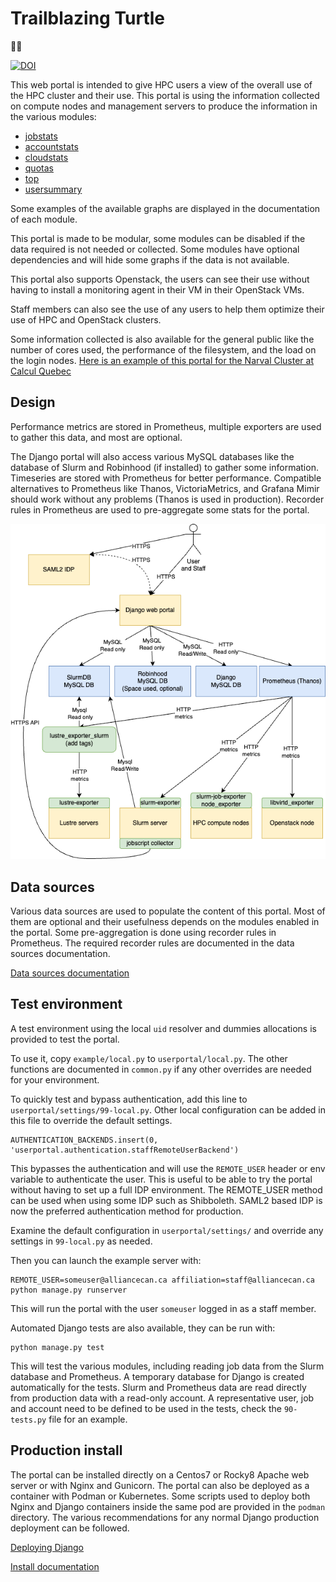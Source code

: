 # Trailblazing Turtle
🐢🚀

[![DOI](https://zenodo.org/badge/549763009.svg)](https://zenodo.org/badge/latestdoi/549763009)

This web portal is intended to give HPC users a view of the overall use of the HPC cluster and their use. This portal is using the information collected on compute nodes and management servers to produce the information in the various modules:

* [jobstats](docs/jobstats.md)
* [accountstats](docs/accountstats.md)
* [cloudstats](docs/cloudstats.md)
* [quotas](docs/quotas.md)
* [top](docs/top.md)
* [usersummary](docs/usersummary.md)

Some examples of the available graphs are displayed in the documentation of each module. 

This portal is made to be modular, some modules can be disabled if the data required is not needed or collected. Some modules have optional dependencies and will hide some graphs if the data is not available.

This portal also supports Openstack, the users can see their use without having to install a monitoring agent in their VM in their OpenStack VMs.

Staff members can also see the use of any users to help them optimize their use of HPC and OpenStack clusters.

Some information collected is also available for the general public like the number of cores used, the performance of the filesystem, and the load on the login nodes.
[Here is an example of this portal for the Narval Cluster at Calcul Quebec](https://portail.narval.calculquebec.ca/)

## Design
Performance metrics are stored in Prometheus, multiple exporters are used to gather this data, and most are optional.

The Django portal will also access various MySQL databases like the database of Slurm and Robinhood (if installed) to gather some information. Timeseries are stored with Prometheus for better performance. Compatible alternatives to Prometheus like Thanos, VictoriaMetrics, and Grafana Mimir should work without any problems (Thanos is used in production). Recorder rules in Prometheus are used to pre-aggregate some stats for the portal.

![Architecture diagram](docs/userportal.png)

## Data sources
Various data sources are used to populate the content of this portal. Most of them are optional and their usefulness depends on the modules enabled in the portal.
Some pre-aggregation is done using recorder rules in Prometheus. The required recorder rules are documented in the data sources documentation.

[Data sources documentation](docs/data.md)

## Test environment
A test environment using the local `uid` resolver and dummies allocations is provided to test the portal.

To use it, copy `example/local.py` to `userportal/local.py`. The other functions are documented in `common.py` if any other overrides are needed for your environment.

To quickly test and bypass authentication, add this line to `userportal/settings/99-local.py`. Other local configuration can be added in this file to override the default settings.

```
AUTHENTICATION_BACKENDS.insert(0, 'userportal.authentication.staffRemoteUserBackend')
```

This bypasses the authentication and will use the `REMOTE_USER` header or env variable to authenticate the user. This is useful to be able to try the portal without having to set up a full IDP environment. The REMOTE_USER method can be used when using some IDP such as Shibboleth. SAML2 based IDP is now the preferred authentication method for production.

Examine the default configuration in `userportal/settings/` and override any settings in `99-local.py` as needed.

Then you can launch the example server with:

```
REMOTE_USER=someuser@alliancecan.ca affiliation=staff@alliancecan.ca python manage.py runserver
```

This will run the portal with the user `someuser` logged in as a staff member.

Automated Django tests are also available, they can be run with:

```
python manage.py test
```

This will test the various modules, including reading job data from the Slurm database and Prometheus. A temporary database for Django is created automatically for the tests. Slurm and Prometheus data are read directly from production data with a read-only account. A representative user, job and account need to be defined to be used in the tests, check the `90-tests.py` file for an example.

## Production install
The portal can be installed directly on a Centos7 or Rocky8 Apache web server or with Nginx and Gunicorn. The portal can also be deployed as a container with Podman or Kubernetes. Some scripts used to deploy both Nginx and Django containers inside the same pod are provided in the `podman` directory.
The various recommendations for any normal Django production deployment can be followed.

[Deploying Django](https://docs.djangoproject.com/en/3.2/howto/deployment/)

[Install documentation](docs/install.md)